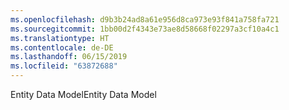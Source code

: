 ```yaml
---
ms.openlocfilehash: d9b3b24ad8a61e956d8ca973e93f841a758fa721
ms.sourcegitcommit: 1bb00d2f4343e73ae8d58668f02297a3cf10a4c1
ms.translationtype: HT
ms.contentlocale: de-DE
ms.lasthandoff: 06/15/2019
ms.locfileid: "63872688"
---
```

<span data-ttu-id="d6450-101">Entity Data Model</span><span class="sxs-lookup"><span data-stu-id="d6450-101">Entity Data Model</span></span>